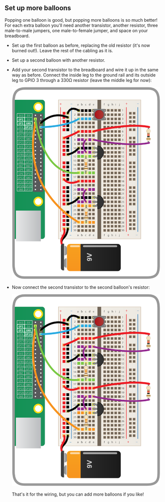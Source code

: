 ## Set up more balloons

Popping one balloon is good, but popping more balloons is so much better! For each extra balloon you'll need another transistor, another resistor, three male-to-male jumpers, one male-to-female jumper, and space on your breadboard.

- Set up the first balloon as before, replacing the old resistor (it's now burned out!). Leave the rest of the cabling as it is.

- Set up a second balloon with another resistor.

- Add your second transistor to the breadboard and wire it up in the same way as before. Connect the inside leg to the ground rail and its outside leg to GPIO 3 through a 330Ω resistor (leave the middle leg for now):

    ![](images/connect-second-transistor.png)

- Now connect the second transistor to the second balloon's resistor:

    ![](images/connect-second-transistor-resistor.png)

    That's it for the wiring, but you can add more balloons if you like!

